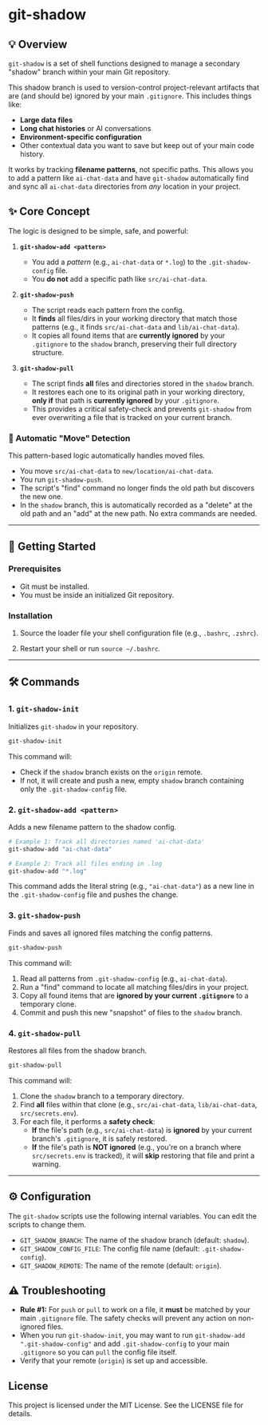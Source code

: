# git-shadow

## 💡 Overview

`git-shadow` is a set of shell functions designed to manage a secondary "shadow" branch within your main Git repository.

This shadow branch is used to version-control project-relevant artifacts that are (and should be) ignored by your main `.gitignore`. This includes things like:

* **Large data files**
* **Long chat histories** or AI conversations
* **Environment-specific configuration**
* Other contextual data you want to save but keep out of your main code history.

It works by tracking **filename patterns**, not specific paths. This allows you to add a pattern like `ai-chat-data` and have `git-shadow` automatically find and sync all `ai-chat-data` directories from *any* location in your project.

## ✨ Core Concept

The logic is designed to be simple, safe, and powerful:

1.  **`git-shadow-add <pattern>`**
    * You add a *pattern* (e.g., `ai-chat-data` or `*.log`) to the `.git-shadow-config` file.
    * You **do not** add a specific path like `src/ai-chat-data`.

2.  **`git-shadow-push`**
    * The script reads each pattern from the config.
    * It **finds** all files/dirs in your working directory that match those patterns (e.g., it finds `src/ai-chat-data` and `lib/ai-chat-data`).
    * It copies all found items that are **currently ignored** by your `.gitignore` to the `shadow` branch, preserving their full directory structure.

3.  **`git-shadow-pull`**
    * The script finds **all** files and directories stored in the `shadow` branch.
    * It restores each one to its original path in your working directory, **only if** that path is **currently ignored** by your `.gitignore`.
    * This provides a critical safety-check and prevents `git-shadow` from ever overwriting a file that is tracked on your current branch.

### 🚚 Automatic "Move" Detection

This pattern-based logic automatically handles moved files.
* You move `src/ai-chat-data` to `new/location/ai-chat-data`.
* You run `git-shadow-push`.
* The script's "find" command no longer finds the old path but discovers the new one.
* In the `shadow` branch, this is automatically recorded as a "delete" at the old path and an "add" at the new path. No extra commands are needed.

---

## 🚀 Getting Started

### Prerequisites

* Git must be installed.
* You must be inside an initialized Git repository.

### Installation

1.  Source the loader file your shell configuration file (e.g., `.bashrc`, `.zshrc`).

2.  Restart your shell or run `source ~/.bashrc`.

-----

## 🛠️ Commands

### 1\. `git-shadow-init`

Initializes `git-shadow` in your repository.

```bash
git-shadow-init
```

This command will:

  * Check if the `shadow` branch exists on the `origin` remote.
  * If not, it will create and push a new, empty `shadow` branch containing only the `.git-shadow-config` file.

### 2\. `git-shadow-add <pattern>`

Adds a new filename pattern to the shadow config.

```bash
# Example 1: Track all directories named 'ai-chat-data'
git-shadow-add "ai-chat-data"

# Example 2: Track all files ending in .log
git-shadow-add "*.log"
```

This command adds the literal string (e.g., `"ai-chat-data"`) as a new line in the `.git-shadow-config` file and pushes the change.

### 3\. `git-shadow-push`

Finds and saves all ignored files matching the config patterns.

```bash
git-shadow-push
```

This command will:

1.  Read all patterns from `.git-shadow-config` (e.g., `ai-chat-data`).
2.  Run a "find" command to locate all matching files/dirs in your project.
3.  Copy all found items that are **ignored by your current `.gitignore`** to a temporary clone.
4.  Commit and push this new "snapshot" of files to the `shadow` branch.

### 4\. `git-shadow-pull`

Restores all files from the shadow branch.

```bash
git-shadow-pull
```

This command will:

1.  Clone the `shadow` branch to a temporary directory.
2.  Find **all** files within that clone (e.g., `src/ai-chat-data`, `lib/ai-chat-data`, `src/secrets.env`).
3.  For each file, it performs a **safety check**:
      * **If** the file's path (e.g., `src/ai-chat-data`) is **ignored** by your current branch's `.gitignore`, it is safely restored.
      * **If** the file's path is **NOT ignored** (e.g., you're on a branch where `src/secrets.env` is tracked), it will **skip** restoring that file and print a warning.

-----

## ⚙️ Configuration

The `git-shadow` scripts use the following internal variables. You can edit the scripts to change them.

  * `GIT_SHADOW_BRANCH`: The name of the shadow branch (default: `shadow`).
  * `GIT_SHADOW_CONFIG_FILE`: The config file name (default: `.git-shadow-config`).
  * `GIT_SHADOW_REMOTE`: The name of the remote (default: `origin`).

## ⚠️ Troubleshooting

  * **Rule \#1:** For `push` or `pull` to work on a file, it **must** be matched by your main `.gitignore` file. The safety checks will prevent any action on non-ignored files.
  * When you run `git-shadow-init`, you may want to run `git-shadow-add ".git-shadow-config"` and add `.git-shadow-config` to your main `.gitignore` so you can `pull` the config file itself.
  * Verify that your remote (`origin`) is set up and accessible.

## License

This project is licensed under the MIT License. See the LICENSE file for details.

